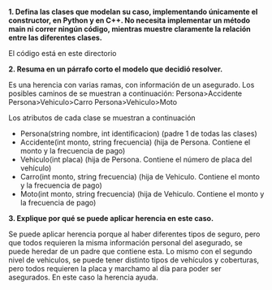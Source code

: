 **1. Defina las clases que modelan su caso, implementando únicamente el constructor, en Python y en C++. No necesita implementar un método main ni correr ningún código, mientras muestre claramente la relación entre las diferentes clases.**

El código está en este directorio

**2. Resuma en un párrafo corto el modelo que decidió resolver.**

Es una herencia con varias ramas, con información de un asegurado. Los posibles caminos de se muestran a continuación:
Persona>Accidente
Persona>Vehiculo>Carro
Persona>Vehiculo>Moto

Los atributos de cada clase se muestran a continuación

* Persona(string nombre, int identificacion) (padre 1 de todas las clases)
* Accidente(int monto, string frecuencia) (hija de Persona. Contiene el monto y la frecuencia de pago)
* Vehiculo(int placa) (hija de Persona. Contiene el número de placa del vehículo)
* Carro(int monto, string frecuencia) (hija de Vehiculo. Contiene el monto y la frecuencia de pago)
* Moto(int monto, string frecuencia) (hija de Vehiculo. Contiene el monto y la frecuencia de pago)

**3. Explique por qué se puede aplicar herencia en este caso.**

Se puede aplicar herencia porque al haber diferentes tipos de seguro, pero que todos requieren la misma información personal del asegurado, se puede heredar de un padre que contiene esta. Lo mismo con el segundo nivel de vehiculos, se puede tener distinto tipos de vehículos y coberturas, pero todos requieren la placa y marchamo al día para poder ser asegurados. En este caso la herencia ayuda.
